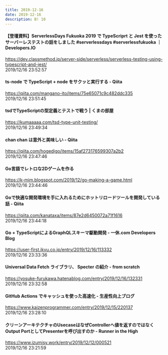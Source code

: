 ```yaml
---
title: 2019-12-16
date: 2019-12-16
description: B! 10
---
```


#### 【登壇資料】ServerlessDays Fukuoka 2019 で TypeScriprt と Jest を使ったサーバーレステストの話をしました #serverlessdays #serverlessfukuoka ｜ Developers.IO
https://dev.classmethod.jp/server-side/serverless/serverless-testing-using-typescript-and-jest/<br>
2019/12/16 23:52:57<br>


#### ts-node で TypeScript + node をサクッと実行する - Qiita
https://qiita.com/mangano-ito/items/75e65071c9c482ddc335<br>
2019/12/16 23:51:45<br>


#### tsdでTypeScriptの型定義とテストで戦う | くまの部屋
https://kumaaaaa.com/tsd-type-unit-testing/<br>
2019/12/16 23:49:34<br>


#### chan chan は意外と美味しい - Qiita
https://qiita.com/hogedigo/items/15af273176599307a2b2<br>
2019/12/16 23:47:46<br>


#### Go言語でレトロな2Dゲームを作る
https://k-mim.blogspot.com/2019/12/go-making-a-game.html<br>
2019/12/16 23:44:46<br>


#### Goで快適な開発環境を手に入れるためにホットリロードツールを開発している話 - Qiita
https://qiita.com/kanataxa/items/87e2d6450072a71f1616<br>
2019/12/16 23:44:18<br>


#### Go + TypeScriptによるGraphQLスキーマ駆動開発 - 一休.com Developers Blog
https://user-first.ikyu.co.jp/entry/2019/12/16/113332<br>
2019/12/16 23:33:36<br>


#### Universal Data Fetch ライブラリ、 Specter の紹介 - from scratch
https://yosuke-furukawa.hatenablog.com/entry/2019/12/16/132331<br>
2019/12/16 23:32:58<br>


#### GitHub Actions でキャッシュを使った高速化 - 生産性向上ブログ
https://www.kaizenprogrammer.com/entry/2019/12/15/220137<br>
2019/12/16 23:28:10<br>


#### クリーンアーキテクチャのUsecaseはなぜControllerへ値を返すのではなくOutput PortとしてPresenterを呼び出すのか - Runner in the High
https://www.izumisy.work/entry/2019/12/12/000521<br>
2019/12/16 23:21:59<br>


